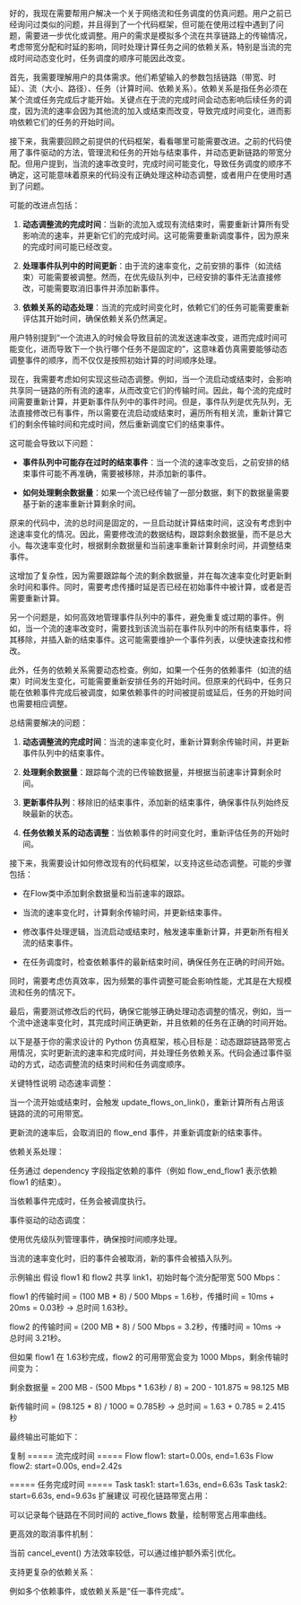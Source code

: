 好的，我现在需要帮用户解决一个关于网络流和任务调度的仿真问题。用户之前已经询问过类似的问题，并且得到了一个代码框架，但可能在使用过程中遇到了问题，需要进一步优化或调整。用户的需求是模拟多个流在共享链路上的传输情况，考虑带宽分配和时延的影响，同时处理计算任务之间的依赖关系，特别是当流的完成时间动态变化时，任务调度的顺序可能因此改变。

首先，我需要理解用户的具体需求。他们希望输入的参数包括链路（带宽、时延）、流（大小、路径）、任务（计算时间、依赖关系）。依赖关系是指任务必须在某个流或任务完成后才能开始。关键点在于流的完成时间会动态影响后续任务的调度，因为流的速率会因为其他流的加入或结束而改变，导致完成时间变化，进而影响依赖它们的任务的开始时间。

接下来，我需要回顾之前提供的代码框架，看看哪里可能需要改进。之前的代码使用了事件驱动的方法，管理流和任务的开始与结束事件，并动态更新链路的带宽分配。但用户提到，当流的速率改变时，完成时间可能变化，导致任务调度的顺序不确定，这可能意味着原来的代码没有正确处理这种动态调整，或者用户在使用时遇到了问题。

可能的改进点包括：

1. **动态调整流的完成时间**：当新的流加入或现有流结束时，需要重新计算所有受影响流的速率，并更新它们的完成时间。这可能需要重新调度事件，因为原来的完成时间可能已经改变。

2. **处理事件队列中的时间更新**：由于流的速率变化，之前安排的事件（如流结束）可能需要被调整。然而，在优先级队列中，已经安排的事件无法直接修改，可能需要取消旧事件并添加新事件。

3. **依赖关系的动态处理**：当流的完成时间变化时，依赖它们的任务可能需要重新评估其开始时间，确保依赖关系仍然满足。

用户特别提到“一个流进入的时候会导致目前的流发送速率改变，进而完成时间可能变化，进而导致下一个执行哪个任务不是固定的”，这意味着仿真需要能够动态调整事件的顺序，而不仅仅是按照初始计算的时间顺序处理。

现在，我需要考虑如何实现这些动态调整。例如，当一个流启动或结束时，会影响共享同一链路的所有流的速率，从而改变它们的传输时间。因此，每个流的完成时间需要重新计算，并更新事件队列中的事件时间。但是，事件队列是优先队列，无法直接修改已有事件，所以需要在流启动或结束时，遍历所有相关流，重新计算它们的剩余传输时间和完成时间，然后重新调度它们的结束事件。

这可能会导致以下问题：

- **事件队列中可能存在过时的结束事件**：当一个流的速率改变后，之前安排的结束事件可能不再准确，需要被移除，并添加新的事件。

- **如何处理剩余数据量**：如果一个流已经传输了一部分数据，剩下的数据量需要基于新的速率重新计算剩余时间。

原来的代码中，流的总时间是固定的，一旦启动就计算结束时间，这没有考虑到中途速率变化的情况。因此，需要修改流的数据结构，跟踪剩余数据量，而不是总大小。每次速率变化时，根据剩余数据量和当前速率重新计算剩余时间，并调整结束事件。

这增加了复杂性，因为需要跟踪每个流的剩余数据量，并在每次速率变化时更新剩余时间和事件。同时，需要考虑传播时延是否已经在初始事件中被计算，或者是否需要重新计算。

另一个问题是，如何高效地管理事件队列中的事件，避免重复或过期的事件。例如，当一个流的速率改变时，需要找到该流当前在事件队列中的所有结束事件，将其移除，并插入新的结束事件。这可能需要维护一个事件列表，以便快速查找和修改。

此外，任务的依赖关系需要动态检查。例如，如果一个任务的依赖事件（如流的结束）时间发生变化，可能需要重新安排任务的开始时间。但原来的代码中，任务只能在依赖事件完成后被调度，如果依赖事件的时间被提前或延后，任务的开始时间也需要相应调整。

总结需要解决的问题：

1. **动态调整流的完成时间**：当流的速率变化时，重新计算剩余传输时间，并更新事件队列中的结束事件。

2. **处理剩余数据量**：跟踪每个流的已传输数据量，并根据当前速率计算剩余时间。

3. **更新事件队列**：移除旧的结束事件，添加新的结束事件，确保事件队列始终反映最新的状态。

4. **任务依赖关系的动态调整**：当依赖事件的时间变化时，重新评估任务的开始时间。

接下来，我需要设计如何修改现有的代码框架，以支持这些动态调整。可能的步骤包括：

- 在Flow类中添加剩余数据量和当前速率的跟踪。

- 当流的速率变化时，计算剩余传输时间，并更新结束事件。

- 修改事件处理逻辑，当流启动或结束时，触发速率重新计算，并更新所有相关流的结束事件。

- 在任务调度时，检查依赖事件的最新结束时间，确保任务在正确的时间开始。

同时，需要考虑仿真效率，因为频繁的事件调整可能会影响性能，尤其是在大规模流和任务的情况下。

最后，需要测试修改后的代码，确保它能够正确处理动态调整的情况，例如，当一个流中途速率变化时，其完成时间正确更新，并且依赖的任务在正确的时间开始。

以下是基于你的需求设计的 Python 仿真框架，核心目标是：动态跟踪链路带宽占用情况，实时更新流的速率和完成时间，并处理任务依赖关系。代码会通过事件驱动的方式，动态调整流的结束时间和任务调度顺序。



关键特性说明
动态速率调整：

当一个流开始或结束时，会触发 update_flows_on_link()，重新计算所有占用该链路的流的可用带宽。

更新流的速率后，会取消旧的 flow_end 事件，并重新调度新的结束事件。

依赖关系处理：

任务通过 dependency 字段指定依赖的事件（例如 flow_end_flow1 表示依赖 flow1 的结束）。

当依赖事件完成时，任务会被调度执行。

事件驱动的动态调度：

使用优先级队列管理事件，确保按时间顺序处理。

当流的速率变化时，旧的事件会被取消，新的事件会被插入队列。

示例输出
假设 flow1 和 flow2 共享 link1，初始时每个流分配带宽 500 Mbps：

flow1 的传输时间 = (100 MB * 8) / 500 Mbps = 1.6秒，传播时间 = 10ms + 20ms = 0.03秒 → 总时间 1.63秒。

flow2 的传输时间 = (200 MB * 8) / 500 Mbps = 3.2秒，传播时间 = 10ms → 总时间 3.21秒。

但如果 flow1 在 1.63秒完成，flow2 的可用带宽会变为 1000 Mbps，剩余传输时间变为：

剩余数据量 = 200 MB - (500 Mbps * 1.63秒 / 8) = 200 - 101.875 ≈ 98.125 MB

新传输时间 = (98.125 * 8) / 1000 ≈ 0.785秒 → 总时间 = 1.63 + 0.785 ≈ 2.415秒

最终输出可能如下：

复制
===== 流完成时间 =====
Flow flow1: start=0.00s, end=1.63s
Flow flow2: start=0.00s, end=2.42s

===== 任务完成时间 =====
Task task1: start=1.63s, end=6.63s
Task task2: start=6.63s, end=9.63s
扩展建议
可视化链路带宽占用：

可以记录每个链路在不同时间的 active_flows 数量，绘制带宽占用率曲线。

更高效的取消事件机制：

当前 cancel_event() 方法效率较低，可以通过维护额外索引优化。

支持更复杂的依赖关系：

例如多个依赖事件，或依赖关系是“任一事件完成”。